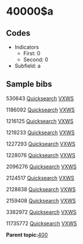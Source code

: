 # 40000$a

## Codes

-   Indicators
    -   First: 0
    -   Second: 0
-   Subfield: a

## Sample bibs

530643 [Quicksearch](https://search.library.yale.edu/catalog/530643) [VXWS](http://prodorbis.library.yale.edu:7014/vxws/GetHoldingsService?bibId=530643)

1186092 [Quicksearch](https://search.library.yale.edu/catalog/1186092) [VXWS](http://prodorbis.library.yale.edu:7014/vxws/GetHoldingsService?bibId=1186092)

1216125 [Quicksearch](https://search.library.yale.edu/catalog/1216125) [VXWS](http://prodorbis.library.yale.edu:7014/vxws/GetHoldingsService?bibId=1216125)

1219233 [Quicksearch](https://search.library.yale.edu/catalog/1219233) [VXWS](http://prodorbis.library.yale.edu:7014/vxws/GetHoldingsService?bibId=1219233)

1227293 [Quicksearch](https://search.library.yale.edu/catalog/1227293) [VXWS](http://prodorbis.library.yale.edu:7014/vxws/GetHoldingsService?bibId=1227293)

1228076 [Quicksearch](https://search.library.yale.edu/catalog/1228076) [VXWS](http://prodorbis.library.yale.edu:7014/vxws/GetHoldingsService?bibId=1228076)

2096276 [Quicksearch](https://search.library.yale.edu/catalog/2096276) [VXWS](http://prodorbis.library.yale.edu:7014/vxws/GetHoldingsService?bibId=2096276)

2124517 [Quicksearch](https://search.library.yale.edu/catalog/2124517) [VXWS](http://prodorbis.library.yale.edu:7014/vxws/GetHoldingsService?bibId=2124517)

2128838 [Quicksearch](https://search.library.yale.edu/catalog/2128838) [VXWS](http://prodorbis.library.yale.edu:7014/vxws/GetHoldingsService?bibId=2128838)

2159408 [Quicksearch](https://search.library.yale.edu/catalog/2159408) [VXWS](http://prodorbis.library.yale.edu:7014/vxws/GetHoldingsService?bibId=2159408)

3382972 [Quicksearch](https://search.library.yale.edu/catalog/3382972) [VXWS](http://prodorbis.library.yale.edu:7014/vxws/GetHoldingsService?bibId=3382972)

11735772 [Quicksearch](https://search.library.yale.edu/catalog/11735772) [VXWS](http://prodorbis.library.yale.edu:7014/vxws/GetHoldingsService?bibId=11735772)

**Parent topic:**[400](../../tags/400/400.md)

